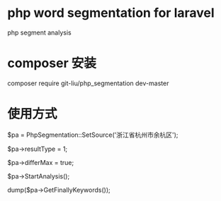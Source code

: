 # php word segmentation for laravel
php segment analysis

# composer 安装

composer require git-liu/php_segmentation dev-master

# 使用方式

$pa = PhpSegmentation::SetSource('浙江省杭州市余杭区');

$pa->resultType = 1;

$pa->differMax  = true;

$pa->StartAnalysis();

dump($pa->GetFinallyKeywords());
